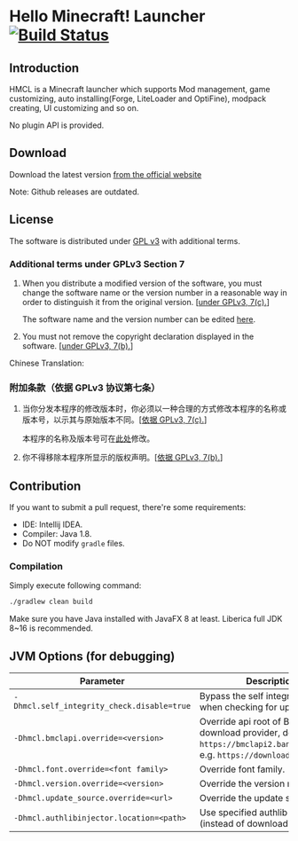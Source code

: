 # Hello Minecraft! Launcher [![Build Status](https://ci.huangyuhui.net/job/HMCL/badge/icon?.svg)](https://ci.huangyuhui.net/job/HMCL)

## Introduction

HMCL is a Minecraft launcher which supports Mod management, game customizing, auto installing(Forge, LiteLoader and OptiFine), modpack creating, UI customizing and so on.

No plugin API is provided.

## Download
Download the latest version [from the official website](https://hmcl.huangyuhui.net/download)

Note: Github releases are outdated.

## License
The software is distributed under [GPL v3](https://www.gnu.org/licenses/gpl-3.0.html) with additional terms.

### Additional terms under GPLv3 Section 7
1. When you distribute a modified version of the software, you must change the software name or the version number in a reasonable way in order to distinguish it from the original version. \[[under GPLv3, 7(c).](https://github.com/huanghongxun/HMCL/blob/11820e31a85d8989e41d97476712b07e7094b190/LICENSE#L372-L374)\]

   The software name and the version number can be edited [here](https://github.com/huanghongxun/HMCL/blob/11820e31a85d8989e41d97476712b07e7094b190/HMCL/src/main/java/org/jackhuang/hmcl/Metadata.java#L31-L32).

2. You must not remove the copyright declaration displayed in the software. \[[under GPLv3, 7(b).](https://github.com/huanghongxun/HMCL/blob/11820e31a85d8989e41d97476712b07e7094b190/LICENSE#L368-L370)\]

Chinese Translation:
### 附加条款（依据 GPLv3 协议第七条）
1. 当你分发本程序的修改版本时，你必须以一种合理的方式修改本程序的名称或版本号，以示其与原始版本不同。\[[依据 GPLv3, 7(c).](https://github.com/huanghongxun/HMCL/blob/11820e31a85d8989e41d97476712b07e7094b190/LICENSE#L372-L374)\]

   本程序的名称及版本号可在[此处](https://github.com/huanghongxun/HMCL/blob/11820e31a85d8989e41d97476712b07e7094b190/HMCL/src/main/java/org/jackhuang/hmcl/Metadata.java#L31-L32)修改。

2. 你不得移除本程序所显示的版权声明。\[[依据 GPLv3, 7(b).](https://github.com/huanghongxun/HMCL/blob/11820e31a85d8989e41d97476712b07e7094b190/LICENSE#L368-L370)\]

## Contribution

If you want to submit a pull request, there're some requirements:
* IDE: Intellij IDEA.
* Compiler: Java 1.8.
* Do NOT modify `gradle` files.

### Compilation

Simply execute following command:
```bash
./gradlew clean build
```
Make sure you have Java installed with JavaFX 8 at least. Liberica full JDK 8~16 is recommended.

## JVM Options (for debugging)
|Parameter|Description|
|---------|-----------|
|`-Dhmcl.self_integrity_check.disable=true`|Bypass the self integrity check when checking for update.|
|`-Dhmcl.bmclapi.override=<version>`|Override api root of BMCLAPI download provider, defaults to `https://bmclapi2.bangbang93.com`. e.g. `https://download.mcbbs.net`.|
|`-Dhmcl.font.override=<font family>`|Override font family.|
|`-Dhmcl.version.override=<version>`|Override the version number.|
|`-Dhmcl.update_source.override=<url>`|Override the update source.|
|`-Dhmcl.authlibinjector.location=<path>`|Use specified authlib-injector (instead of downloading one).|
